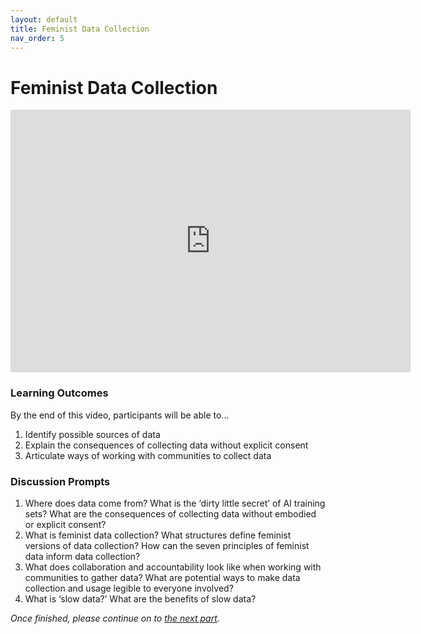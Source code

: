 ```yaml
---
layout: default
title: Feminist Data Collection
nav_order: 5
---
```


# Feminist Data Collection

<iframe height="420" width="640" allowfullscreen frameborder=0 src="https://echo360.ca/media/9343b5fa-0cd1-43d0-ad5b-e4977991f77e/public?autoplay=false&automute=false"></iframe>

### Learning Outcomes
By the end of this video, participants will be able to... 
1. Identify possible sources of data 
2. Explain the consequences of collecting data without explicit consent 
3. Articulate ways of working with communities to collect data  

### Discussion Prompts
1. Where does data come from? What is the ‘dirty little secret’ of AI training sets? What are the consequences of collecting data without embodied or explicit consent?  
2. What is feminist data collection? What structures define feminist versions of data collection? How can the seven principles of feminist data inform data collection? 
3. What does collaboration and accountability look like when working with communities to gather data? What are potential ways to make data collection and usage legible to everyone involved? 
4. What is ‘slow data?’ What are the benefits of slow data?  

*Once finished, please continue on to [the next part](part-4).*
